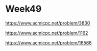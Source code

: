 # Week49

https://www.acmicpc.net/problem/3830

https://www.acmicpc.net/problem/1162

https://www.acmicpc.net/problem/16566

